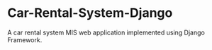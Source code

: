 # Car-Rental-System-Django

A car rental system MIS web application implemented using Django Framework.
